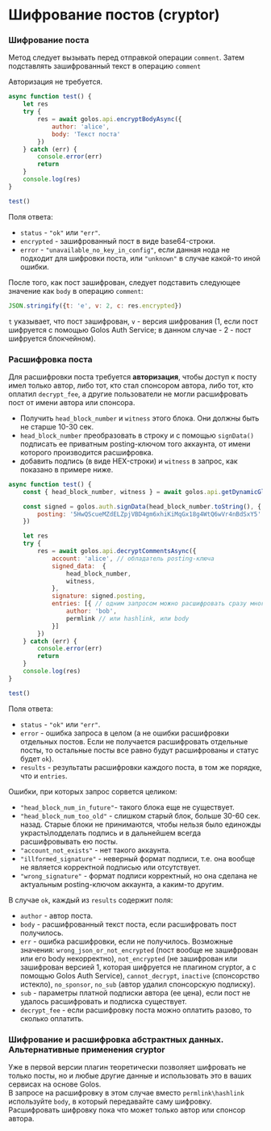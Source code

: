 # Шифрование постов (cryptor)

### Шифрование поста

Метод следует вызывать перед отправкой операции `comment`. Затем подставлять зашифрованный текст в операцию `comment`

Авторизация не требуется.

```js
async function test() {
    let res
    try {
        res = await golos.api.encryptBodyAsync({
            author: 'alice',
            body: 'Текст поста'
        })
    } catch (err) {
        console.error(err)
        return
    }
    console.log(res)
}

test()
```

Поля ответа:
- `status` - `"ok"` или `"err"`.
- `encrypted` - зашифрованный пост в виде base64-строки.
- `error` - `"unavailable_no_key_in_config"`, если данная нода не подходит для шифровки поста, или `"unknown"` в случае какой-то иной ошибки.

После того, как пост зашифрован, следует подставить следующее значение как `body` в операцию `comment`:
```js
JSON.stringify({t: 'e', v: 2, c: res.encrypted})
```

`t` указывает, что пост зашифрован, `v` - версия шифрования (1, если пост шифруется с помощью Golos Auth Service; в данном случае - 2 - пост шифруется блокчейном).

### Расшифровка поста

Для расшифровки поста требуется **авторизация**, чтобы доступ к посту имел только автор, либо тот, кто стал спонсором автора, либо тот, кто оплатил `decrypt_fee`, а другие пользователи не могли расшифровать пост от имени автора или спонсора.

- Получить `head_block_number` и `witness` этого блока. Они должны быть не старше 10-30 сек.
- `head_block_number` преобразовать в строку и с помощью `signData()` подписать ее приватным posting-ключом того аккаунта, от имени которого производится расшифровка.
- добавить подпись (в виде HEX-строки) и `witness` в запрос, как показано в примере ниже.

```js
async function test() {
    const { head_block_number, witness } = await golos.api.getDynamicGlobalPropertiesAsync()

    const signed = golos.auth.signData(head_block_number.toString(), {
        posting: '5HwQScueMZdELZpjVBD4gm6xhiKiMqGx18g4WtQ6wVr4nBdSxY5'
    })

    let res
    try {
        res = await golos.api.decryptCommentsAsync({
            account: 'alice', // обладатель posting-ключа
            signed_data:  {
                head_block_number,
                witness,
            },
            signature: signed.posting,
            entries: [{ // одним запросом можно расшифровать сразу много постов, и если какой-то из них расшифровать не удастся, то не сорвется весь запрос
                author: 'bob',
                permlink // или hashlink, или body
            }]
        })
    } catch (err) {
        console.error(err)
        return
    }
    console.log(res)
}

test()
```

Поля ответа:
- `status` - `"ok"` или `"err"`.
- `error` - ошибка запроса в целом (а не ошибки расшифровки отдельных постов. Если не получается расшифровать отдельные посты, то остальные посты все равно будут расшифрованы и статус будет `ok`).
- `results` - результаты расшифровки каждого поста, в том же порядке, что и `entries`.

Ошибки, при которых запрос сорвется целиком:
- `"head_block_num_in_future"`- такого блока еще не существует.
- `"head_block_num_too_old"` - слишком старый блок, больше 30-60 сек. назад. Старые блоки не принимаются, чтобы нельзя было единожды украсть\подделать подпись и в дальнейшем всегда расшифровывать ею посты.
- `"account_not_exists"` - нет такого аккаунта.
- `"illformed_signature"` - неверный формат подписи, т.е. она вообще не является корректной подписью или отсутствует.
- `"wrong_signature"` - формат подписи корректный, но она сделана не актуальным posting-ключом аккаунта, а каким-то другим. 

В случае `ok`, каждый из `results` содержит поля:
- `author` - автор поста.
- `body` - расшифрованный текст поста, если расшифровать пост получилось.
- `err` - ошибка расшифровки, если не получилось. Возможные значения: `wrong_json_or_not_encrypted` (пост вообще не зашифрован или его body некорректно), `not_encrypted` (не зашифрован или зашифрован версией 1, которая шифруется не плагином cryptor, а с помощью Golos Auth Service), `cannot_decrypt`, `inactive` (спонсорство истекло), `no_sponsor`, `no_sub` (автор удалил спонсорскую подписку). 
- `sub` - параметры платной подписки автора (ее цена), если пост не удалось расшифровать и подписка существует.
- `decrypt_fee` - если расшифровку поста можно оплатить разово, то сколько оплатить.

### Шифрование и расшифровка абстрактных данных. Альтернативные применения cryptor

Уже в первой версии плагин теоретически позволяет шифровать не только посты, но и любые другие данные и использовать это в ваших сервисах на основе Golos.  
В запросе на расшифровку в этом случае вместо `permlink\hashlink` используйте `body`, в который передавайте саму шифровку.  
Расшифровать шифровку пока что может только автор или спонсор автора.
